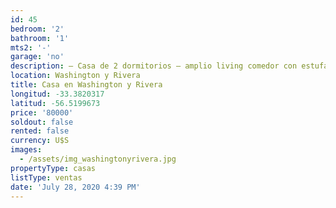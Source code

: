```yaml
---
id: 45
bedroom: '2'
bathroom: '1'
mts2: '-'
garage: 'no'
description: – Casa de 2 dormitorios – amplio living comedor con estufa – fondo
location: Washington y Rivera
title: Casa en Washington y Rivera
longitud: -33.3820317
latitud: -56.5199673
price: '80000'
soldout: false
rented: false
currency: U$S
images:
  - /assets/img_washingtonyrivera.jpg
propertyType: casas
listType: ventas
date: 'July 28, 2020 4:39 PM'
---
```


